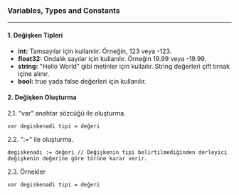 ### Variables, Types and Constants
-------------------------------------
#### 1. Değişken Tipleri

- **int:** Tamsayılar için kullanılır. Örneğin, 123 veya -123.
- **float32:** Ondalık sayılar için kullanılır. Örneğin 19.99 veya -19.99.
- **string:** "Hello World" gibi metinler için kullaılır. String değerleri çift tırnak içine alınır.
- **bool:** true yada false değerleri için kullanılır.

#### 2. Değişken Oluşturma

2.1. "var" anahtar sözcüğü ile oluşturma.
```
var degiskenadi tipi = değeri
``` 
2.2. ":=" ile oluşturma.
```
degiskenadi := değeri // Değişkenin tipi belirtilmediğinden derleyici değişkenin değerine göre türüne karar verir.
``` 
2.3. Örnekler
```
var degiskenadi tipi = değeri
``` 
